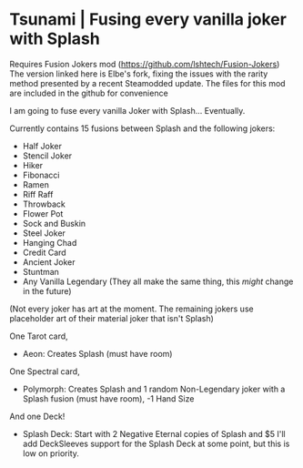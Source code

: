 # Tsunami | Fusing every vanilla joker with Splash

Requires Fusion Jokers mod (https://github.com/lshtech/Fusion-Jokers)
The version linked here is Elbe's fork, fixing the issues with the rarity method presented by a recent Steamodded update.
The files for this mod are included in the github for convenience

I am going to fuse every vanilla Joker with Splash... Eventually.

Currently contains 15 fusions between Splash and the following jokers:
- Half Joker
- Stencil Joker
- Hiker
- Fibonacci
- Ramen
- Riff Raff
- Throwback
- Flower Pot
- Sock and Buskin
- Steel Joker
- Hanging Chad
- Credit Card
- Ancient Joker
- Stuntman
- Any Vanilla Legendary (They all make the same thing, this *might* change in the future)

(Not every joker has art at the moment. The remaining jokers use placeholder art of their material joker that isn't Splash)

One Tarot card,
- Aeon: Creates Splash (must have room)

One Spectral card,
- Polymorph: Creates Splash and 1 random Non-Legendary joker with a Splash fusion (must have room), -1 Hand Size

And one Deck!
- Splash Deck: Start with 2 Negative Eternal copies of Splash and $5
I'll add DeckSleeves support for the Splash Deck at some point, but this is low on priority.

